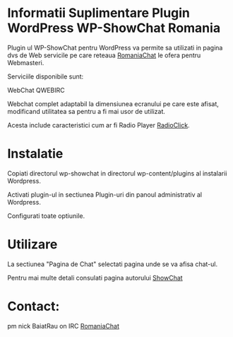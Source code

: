 <h1>Informatii Suplimentare Plugin WordPress  WP-ShowChat Romania</h1>
        <p>Plugin ul WP-ShowChat pentru WordPress va permite sa utilizati in pagina dvs de Web servicile pe care reteaua <a href="http://www.romaniachat.eu" title="RomaniaChat">RomaniaChat</a> le ofera pentru Webmasteri.</p>
        <p>Serviciile disponibile sunt:</p>
        <p>WebChat QWEBIRC</p>
         <p>Webchat complet adaptabil la dimensiunea ecranului pe care este afisat, modificand utilitatea sa pentru a fi mai usor de utilizat.</p>
        <p>Acesta include caracteristici cum ar fi Radio Player <a href="http://www.radioclick.ro" title="RadioClick">RadioClick</a>.</p>
        <h1>Instalatie</h1>
        <p>Copiati directorul wp-showchat in directorul wp-content/plugins al instalarii Wordpress.</p>
        <p>Activati plugin-ul in sectiunea Plugin-uri din panoul administrativ al Wordpress.</p>
        <p>Configurati toate optiunile.</p>
        <h1>Utilizare</h1>
        <p>La sectiunea "Pagina de Chat" selectati pagina unde se va afisa chat-ul.</p>
        <p>Pentru mai multe detali consulati pagina autorului <a href="http://www.showchat.tk" title="ShowChat">ShowChat</a>
        <h1>Contact:</h1> <p>pm nick BaiatRau on IRC <a href="http://www.romaniachat.eu" title="RomaniaChat">RomaniaChat</a></p>
